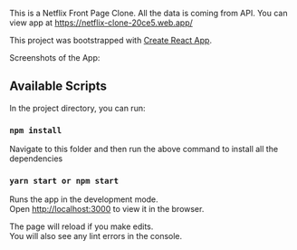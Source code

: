 This is a Netflix Front Page Clone. All the data is coming from API. You can view app at https://netflix-clone-20ce5.web.app/


This project was bootstrapped with [Create React App](https://github.com/facebook/create-react-app).

Screenshots of the App:


## Available Scripts

In the project directory, you can run:

### `npm install`
Navigate to this folder and then run the above command to install all the dependencies

### `yarn start or npm start`

Runs the app in the development mode.<br />
Open [http://localhost:3000](http://localhost:3000) to view it in the browser.

The page will reload if you make edits.<br />
You will also see any lint errors in the console.

